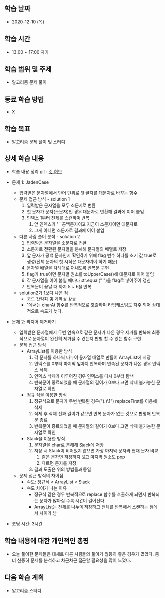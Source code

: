 학습 날짜
---
+ 2020-12-10 (목)

학습 시간
---
+ 13:00 ~ 17:00 자가

학습 범위 및 주제
---
+ 알고리즘 문제 풀이

동료 학습 방법
---
+ X

학습 목표
---
+ 알고리즘 문제 풀이 및 스터디

상세 학습 내용
---
+ 학습 내용 정리 git : [깃 허브](https://github.com/kiskim/study)   

+ 문제 1: JadenCase
	+ 입력받은 문자열에서 단어 단위로 첫 글자를 대문자로 바꾸는 함수
	+ 문제 접근 방식 - solution 1
		1. 입력받은 문자열을 모두 소문자로 변환
		2. 첫 문자가 문자(소문자)인 경우 대문자로 변환해 결과에 이어 붙임
		3. 인덱스 1부터 전체를 스캔하며 반복
			1. 앞 인덱스가 ' ' 공백문자이고 지금이 소문자이면 대문자로
			2. 그게 아니면 소문자로 결과에 이어 붙임
	+ 다른 사람 풀이 분석 - solution 2
		1. 입력받은 문자열을 소문자로 전환
		2. 소문자로 전환된 문자열을 분해해 문자열의 배열로 저장
		3. 앞 문자가 공백 문자인지 확인하기 위해 flag 변수 하나를 초기 값 true로 생성(전체 문자의 첫 시작은 대문자여야 하기 때문)
		4. 문자열 배열을 차례대로 꺼내도록 반복문 구현
		5. flag가 true이면 문자열 원소를 toUpperCase()해 대문자로 이어 붙임
		6. 각 문자열을 이어 붙일 때마다 str.equal(" ")을 flag로 넣어주어 갱신
		7. 반복문이 끝날 때 까지 5 ~ 6을 반복
	+ solution2가 1보다 나은 점
		+ 코드 간략화 및 가독성 상승
		+ 1에서는 charAt 함수를 반복적으로 호출하며 타입캐스팅도 자주 되어 상대적으로 속도가 늦다.

+ 문제 2: 짝지어 제거하기 
	+ 입력받은 문자열에서 두번 연속으로 같은 문자가 나온 경우 제거를 반복해 최종적으로 문자열이 완전히 제거될 수 있는지 판별 할 수 있는 함수 구현
	+ 문제 접근 방식
		+ ArrayList를 이용한 방식
			1. 각 문자를 하나씩 나누어 문자열 배열로 만들어 ArrayList에 저장
			2. 인덱스를 0부터 마지막 앞까지 반복하며 연속된 문자가 나온 경우 인덱스 삭제
			3. 인덱스 삭제가 이루어진 경우 인덱스를 다시 0부터 탐색
			4. 반복문이 종료되었을 때 문자열의 길이가 0보다 크면 삭제 불가능한 문자열로 확인
		+ 정규 식을 이용한 방식
			1. 정규식으로 문자가 두번 반복된 경우("(.)\\1") replaceFirst를 이용해 삭제
			2. 삭제 후 삭제 전과 길이가 같으면 반복 문자가 없는 것으로 판명해 반복문 종료
			3. 반복문이 종료되었을 때 문자열의 길이가 0보다 크면 삭제 불가능한 문자열로 확인
		+ Stack을 이용한 방식
			1. 문자열을 char로 분해해 Stack에 저장
			2. 저장 시 Stack이 비어있지 않으면 가장 마지막 문자와 현재 문자 비교
				1. 같은 문자면 저장하지 않고 마지막 원소도 pop
				2. 다르면 문자를 저장
			3. 결과 도출은 위의 방법들과 동일
	+ 문제 접근 방식의 차이점
		+ 속도: 정규식 < ArrayList < Stack
		+ 속도 차이가 나는 이유
			+ 정규식 같은 경우 반복적으로 replace 함수를 호출하게 되면서 반복되는 문자가 많아질 수록 시간이 길어진다
			+ ArrayList는 전체를 나누어 저장하고 전체를 반복해서 스캔하는 점에서 차이가 남
 + 코딩 시간: 3시간

학습 내용에 대한 개인적인 총평
---
+ 오늘 풀이한 문제들은 대체로 다른 사람들의 풀이가 월등히 좋은 경우가 많았다. 좀 더 신중히 문제를 분석하고 차근차근 접근할 필요성을 많이 느꼈다.

다음 학습 계획
---
+ 알고리즘 스터디